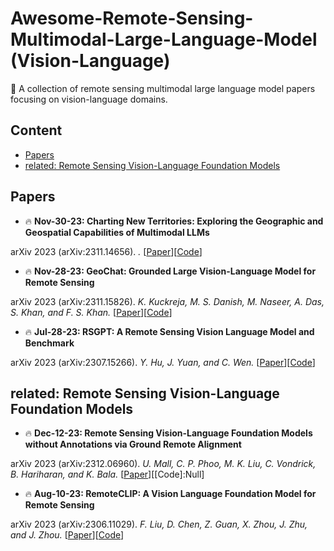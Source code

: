 # Awesome-Remote-Sensing-Multimodal-Large-Language-Model (Vision-Language)

📢 A collection of remote sensing multimodal large language model papers focusing on vision-language domains.



## Content
- [Papers](#papers)
- [related: Remote Sensing Vision-Language Foundation Models](#related)


## Papers
- 🔥 **Nov-30-23: Charting New Territories: Exploring the Geographic and Geospatial Capabilities of Multimodal LLMs**

arXiv 2023 (arXiv:2311.14656). *.* [[Paper](https://arxiv.org/abs/2311.14656)][[Code](https://github.com/jonathan-roberts1/charting-new-territories)]

- 🔥 **Nov-28-23: GeoChat: Grounded Large Vision-Language Model for Remote Sensing**

arXiv 2023 (arXiv:2311.15826). *K. Kuckreja, M. S. Danish, M. Naseer, A. Das, S. Khan, and F. S. Khan.* [[Paper](http://arxiv.org/abs/2311.15826)][[Code](https://github.com/mbzuai-oryx/geochat)]

- 🔥 **Jul-28-23: RSGPT: A Remote Sensing Vision Language Model and Benchmark** 

arXiv 2023 (arXiv:2307.15266). *Y. Hu, J. Yuan, and C. Wen.* [[Paper](https://arxiv.org/abs/2307.15266)][[Code](https://github.com/Lavender105/RSGPT)]


## related: Remote Sensing Vision-Language Foundation Models
- 🔥 **Dec-12-23: Remote Sensing Vision-Language Foundation Models without Annotations via Ground Remote Alignment**

arXiv 2023 (arXiv:2312.06960). *U. Mall, C. P. Phoo, M. K. Liu, C. Vondrick, B. Hariharan, and K. Bala.* [[Paper](http://arxiv.org/abs/2312.06960)][[Code]:Null]

- 🔥 **Aug-10-23: RemoteCLIP: A Vision Language Foundation Model for Remote Sensing**

arXiv 2023 (arXiv:2306.11029). *F. Liu, D. Chen, Z. Guan, X. Zhou, J. Zhu, and J. Zhou.* [[Paper](https://arxiv.org/abs/2306.11029)][[Code](https://github.com/ChenDelong1999/RemoteCLIP)]



